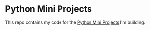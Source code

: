 # Python Mini Projects
This repo contains my code for the [Python Mini Projects](https://github.com/Python-World/python-mini-projects?tab=readme-ov-file) I'm building.
